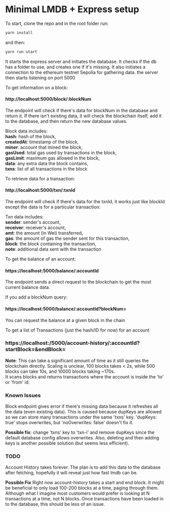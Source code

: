 
# Minimal LMDB + Express setup

To start, clone the repo and in the root folder run:
```typescript
yarn install
```
and then:
```typescript
yarn run start
```

It starts the express server and initiates the database.
It checks if the db has a folder to use, and creates one if it's missing.
It also initiates a connection to the ethereum testnet Sepolia for gathering data.
the server then starts listening on port 5000

To get information on a block:
#### http://localhost:5000/block/:blockNum
The endpoint will check if there's data for blockNum in the database and return it.
If there isn't existing data, it will check the blockchain itself, add it to the database,
and then return the new database values.

Block data includes:  
    **hash**: hash of the block,  
    **createdAt**: timestamp of the block,  
    **miner**: account that mined the block,  
    **gasUsed**: total gas used by transactions in the block,  
    **gasLimit**: maximum gas allowed in the block,  
    **data**: any extra data the block contains,  
    **txns**: list of all transactions in the block

To retrieve data for a transaction:
#### http://localhost:5000/txn/:txnId
The endpoint will check if there's data for the txnId, it works just like blockId except the data is for a particular transaction:

Txn data includes:  
    **sender**: sender's account,  
    **receiver**: receiver's account,  
    **amt**: the amount (in Wei) transferred,  
    **gas**: the amount of gas the sender sent for this transaction,  
    **block**: the block containing the transaction,  
    **note**: additional data sent with the transaction

To get the balance of an account:
#### https://localhost:5000/balance/:accountId
The endpoint sends a direct request to the blockchain to get the most current balance data.

If you add a blockNum query:
#### https://localhost:5000/balance/:accountId?blockNum=
You can request the balance at a given block in the chain

To get a list of Transactions (just the hash/ID for now) for an account
### https://localhost:/5000/account-history/:accountId?startBlock=&endBlock=
**Note**: This can take a significant amount of time as it still queries the blockchain directly. Scaling is unclear, 100 blocks takes < 2s, while 500 blocks can take 10s, and 10000 blocks taking ~170s.  
It scans blocks and returns transactions where the account is inside the 'to' or 'from' id.

### Known Issues
Block endpoint gives error if there's missing data because it refreshes all the data (even existing data). This is caused because dupKeys are allowed so we can store many transactions under the same 'txns' key. 'dupKeys: true' stops overwrites, but 'noOverwrites: false' doesn't fix it.

**Possible fix**: change 'txns' key to 'txn-i' and remove dupKeys since the default database config allows overwrites. Also, deleting and then adding keys is another possible solution (but seems less efficient).

### TODO
Account History takes forever. The plan is to add this data to the database after fetching, hopefully it will reveal just how fast lmdb can be.

**Possible Fix** Right now account-history takes a start and end block. It might be beneficial to only load 100-200 blocks at a time, paging through them. Although what I imagine most customers would prefer is looking at N transactions at a time, not N blocks. Once transactions have been loaded in to the database, this should be less of an issue.


